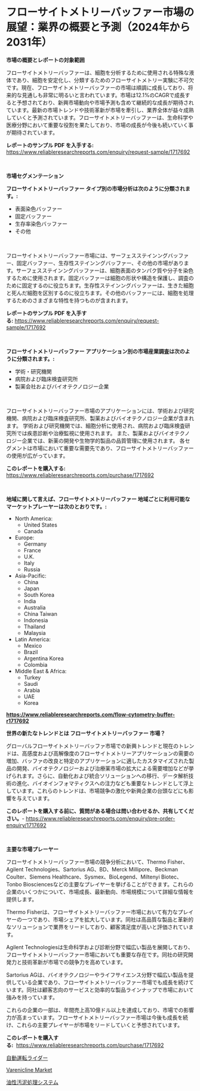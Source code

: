 <p><h1>フローサイトメトリーバッファー市場の展望：業界の概要と予測（2024年から2031年）</h1></p><p><strong>市場の概要とレポートの対象範囲</strong></p>
<p><p>フローサイトメトリーバッファーは、細胞を分析するために使用される特殊な液体であり、細胞を安定化し、分類するためのフローサイトメトリー実験に不可欠です。現在、フローサイトメトリーバッファーの市場は順調に成長しており、将来的な見通しも非常に明るいと言われています。市場は12.1%のCAGRで成長すると予想されており、新興市場動向や市場予測も含めて継続的な成長が期待されています。最新の市場トレンドや技術革新が市場を牽引し、業界全体が益々成熟していくと予測されています。フローサイトメトリーバッファーは、生命科学や医療分野において重要な役割を果たしており、市場の成長が今後も続いていく事が期待されています。</p></p>
<p><strong>レポートのサンプル PDF を入手する:</strong> <a href="https://www.reliableresearchreports.com/enquiry/request-sample/1717692">https://www.reliableresearchreports.com/enquiry/request-sample/1717692</a></p>
<p>&nbsp;</p>
<p><strong>市場セグメンテーション</strong></p>
<p><strong>フローサイトメトリーバッファー タイプ別の市場分析は次のように分類されます。:</strong></p>
<p><ul><li>表面染色バッファー</li><li>固定バッファー</li><li>生存率染色バッファー</li><li>その他</li></ul></p>
<p>&nbsp;</p>
<p><p>フローサイトメトリーバッファー市場には、サーフェスステインングバッファー、固定バッファー、生存性ステインングバッファー、その他の市場があります。サーフェスステインングバッファーは、細胞表面のタンパク質や分子を染色するために使用されます。固定バッファーは細胞の形状や構造を保護し、調査のために固定するのに役立ちます。生存性ステインングバッファーは、生きた細胞と死んだ細胞を区別するのに役立ちます。その他のバッファーには、細胞を処理するためのさまざまな特性を持つものが含まれます。</p></p>
<p><strong>レポートのサンプル PDF を入手する:</strong>&nbsp;<a href="https://www.reliableresearchreports.com/enquiry/request-sample/1717692">https://www.reliableresearchreports.com/enquiry/request-sample/1717692</a></p>
<p>&nbsp;</p>
<p><strong> フローサイトメトリーバッファー アプリケーション別の市場産業調査は次のように分類されます。:</strong></p>
<p><ul><li>学術・研究機関</li><li>病院および臨床検査研究所</li><li>製薬会社およびバイオテクノロジー企業</li></ul></p>
<p>&nbsp;</p>
<p><p>フローサイトメトリーバッファー市場のアプリケーションには、学術および研究機関、病院および臨床検査研究所、製薬およびバイオテクノロジー企業が含まれます。 学術および研究機関では、細胞分析に使用され、病院および臨床検査研究所では疾患診断や治療監視に使用されます。 また、製薬およびバイオテクノロジー企業では、新薬の開発や生物学的製品の品質管理に使用されます。 各セグメントは市場において重要な需要先であり、フローサイトメトリーバッファーの使用が広がっています。</p></p>
<p><strong>このレポートを購入する:</strong>&nbsp; <a href="https://www.reliableresearchreports.com/purchase/1717692">https://www.reliableresearchreports.com/purchase/1717692</a></p>
<p>&nbsp;</p>
<p><strong>地域に関して言えば、フローサイトメトリーバッファー 地域ごとに利用可能なマーケットプレーヤーは次のとおりです。:</strong></p>
<p><ul>
    <li>
        North America:
        <ul>
            <li>United States</li>
            <li>Canada</li>
        </ul>
    </li>
    <li>
        Europe:
        <ul>
            <li>Germany</li>
            <li>France</li>
            <li>U.K.</li>
            <li>Italy</li>
            <li>Russia</li>
        </ul>
    </li>
    <li>
        Asia-Pacific:
        <ul>
            <li>China</li>
            <li>Japan</li>
            <li>South Korea</li>
            <li>India</li>
            <li>Australia</li>
            <li>China Taiwan</li>
            <li>Indonesia</li>
            <li>Thailand</li>
            <li>Malaysia</li>
        </ul>
    </li>
    <li>
        Latin America:
        <ul>
            <li>Mexico</li>
            <li>Brazil</li>
            <li>Argentina Korea</li>
            <li>Colombia</li>
        </ul>
    </li>
    <li>
        Middle East & Africa:
        <ul>
            <li>Turkey</li>
            <li>Saudi</li>
            <li>Arabia</li>
            <li>UAE</li>
            <li>Korea</li>
        </ul>
    </li>
    </ul></p>
<p><strong><a href="https://www.reliableresearchreports.com/flow-cytometry-buffer-r1717692">https://www.reliableresearchreports.com/flow-cytometry-buffer-r1717692</a></strong>&nbsp;</p>
<p><strong>世界の新たなトレンドとは フローサイトメトリーバッファー 市場？</strong></p>
<p><p>グローバルフローサイトメトリーバッファ市場での新興トレンドと現在のトレンドは、高感度および高解像度のフローサイトメトリーアプリケーションの需要の増加、バッファの改良と特定のアプリケーションに適したカスタマイズされた製品の開発、バイオテクノロジーおよび治療薬市場の拡大による需要増加などが挙げられます。さらに、自動化および統合ソリューションへの移行、データ解析技術の進化、バイオインフォマティクスへの注力なども重要なトレンドとして浮上しています。これらのトレンドは、市場競争の激化や新興企業の台頭などにも影響を与えています。</p></p>
<p><strong>このレポートを購入する前に、質問がある場合は問い合わせるか、共有してください。</strong>- <a href="https://www.reliableresearchreports.com/enquiry/pre-order-enquiry/1717692">https://www.reliableresearchreports.com/enquiry/pre-order-enquiry/1717692</a></p>
<p>&nbsp;</p>
<p><strong>主要な市場プレーヤー</strong></p>
<p><p>フローサイトメトリーバッファー市場の競争分析において、Thermo Fisher、Agilent Technologies、Sartorius AG、BD、Merck Millipore、Beckman Coulter、Siemens Healthcare、Sysmex、BioLegend、Miltenyi Biotec、Tonbo Biosciencesなどの主要なプレイヤーを挙げることができます。これらの企業のいくつかについて、市場成長、最新動向、市場規模について詳細な情報を提供します。</p><p>Thermo Fisherは、フローサイトメトリーバッファー市場において有力なプレイヤーの一つであり、市場シェアを拡大しています。同社は高品質な製品と革新的なソリューションで業界をリードしており、顧客満足度が高いと評価されています。</p><p>Agilent Technologiesは生命科学および診断分野で幅広い製品を展開しており、フローサイトメトリーバッファー市場においても重要な存在です。同社の研究開発力と技術革新が市場での競争力を高めています。</p><p>Sartorius AGは、バイオテクノロジーやライフサイエンス分野で幅広い製品を提供している企業であり、フローサイトメトリーバッファー市場でも成長を続けています。同社は顧客志向のサービスと効率的な製品ラインナップで市場において強みを持っています。</p><p>これらの企業の一部は、年間売上高10億ドル以上を達成しており、市場での影響力が高まっています。フローサイトメトリーバッファー市場は今後も成長を続け、これらの主要プレイヤーが市場をリードしていくと予想されています。</p></p>
<p><strong>このレポートを購入する:</strong>&nbsp;&nbsp;<a href="https://www.reliableresearchreports.com/purchase/1717692">https://www.reliableresearchreports.com/purchase/1717692</a></p>
<p><p><a href="https://github.com/KaydenJohns1964/Market-Research-Report-List-1/blob/main/799133625148.md">自動運転ライダー</a></p><p><a href="https://github.com/mancsybtousav/Market-Research-Report-List-2/blob/main/varenicline-market.md">Varenicline Market</a></p><p><a href="https://github.com/marbadji/Market-Research-Report-List-1/blob/main/472847625147.md">油性汚泥処理システム</a></p></p>